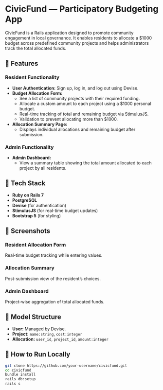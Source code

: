 # CivicFund — Participatory Budgeting App

CivicFund is a Rails application designed to promote community engagement in local governance. It enables residents to allocate a $1000 budget across predefined community projects and helps administrators track the total allocated funds.

## 🚀 Features

### Resident Functionality
- **User Authentication:** Sign up, log in, and log out using Devise.
- **Budget Allocation Form:**
  - See a list of community projects with their required funding.
  - Allocate a custom amount to each project using a $1000 personal budget.
  - Real-time tracking of total and remaining budget via StimulusJS.
  - Validation to prevent allocating more than $1000.
- **Allocation Summary Page:**
  - Displays individual allocations and remaining budget after submission.

### Admin Functionality
- **Admin Dashboard:**
  - View a summary table showing the total amount allocated to each project by all residents.

## 🧱 Tech Stack

- **Ruby on Rails 7**
- **PostgreSQL**
- **Devise** (for authentication)
- **StimulusJS** (for real-time budget updates)
- **Bootstrap 5** (for styling)

## 📸 Screenshots

### Resident Allocation Form  
Real-time budget tracking while entering values.

### Allocation Summary  
Post-submission view of the resident’s choices.

### Admin Dashboard  
Project-wise aggregation of total allocated funds.

## 📁 Model Structure

- **User:** Managed by Devise.
- **Project:** `name:string`, `cost:integer`
- **Allocation:** `user_id`, `project_id`, `amount:integer`

## 📌 How to Run Locally

```bash
git clone https://github.com/your-username/civicfund.git
cd civicfund
bundle install
rails db:setup
rails s
